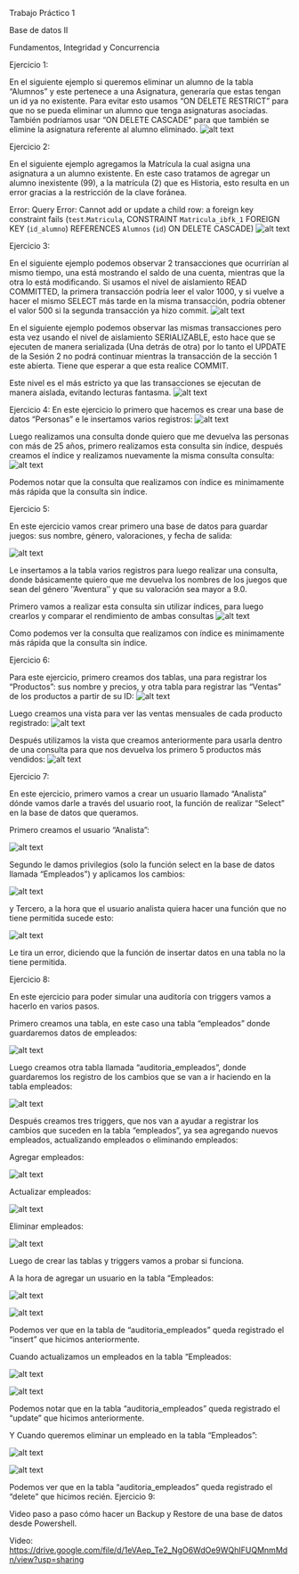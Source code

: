 Trabajo Práctico 1 

Base de datos II 

Fundamentos, Integridad y Concurrencia 

Ejercicio 1:

En el siguiente ejemplo si queremos eliminar un alumno de la tabla “Alumnos” y este pertenece a una Asignatura, generaría que estas tengan un id ya no existente. Para evitar esto usamos “ON DELETE RESTRICT” para que no se pueda eliminar un alumno que tenga asignaturas asociadas. También podríamos usar “ON DELETE CASCADE” para que también se elimine la asignatura referente al alumno eliminado. 
![alt text](imagenes/image.png)

Ejercicio 2: 

En el siguiente ejemplo agregamos la Matrícula la cual asigna una asignatura a un alumno existente. En este caso tratamos de agregar un alumno inexistente (99), a la matrícula (2) que es Historia, esto resulta en un error gracias a la restricción de la clave foránea. 

Error: Query Error: Cannot add or update a child row: a foreign key constraint fails (`test`.`Matricula`, CONSTRAINT 
`Matricula_ibfk_1` FOREIGN KEY (`id_alumno`) REFERENCES `Alumnos` (`id`) ON DELETE CASCADE) 
![alt text](imagenes/image-1.png)

Ejercicio 3: 

En el siguiente ejemplo podemos observar 2 transacciones que ocurrirían al mismo tiempo, una está mostrando el saldo de una cuenta, mientras que la otra lo está modificando. Si usamos el nivel de aislamiento READ COMMITTED,  la primera transacción podría leer el valor 1000, y si vuelve a hacer el mismo SELECT más tarde en la misma transacción, podría obtener el valor 500 si la segunda transacción ya hizo commit. 
![alt text](imagenes/image-2.png)

En el siguiente ejemplo podemos observar las mismas transacciones pero esta vez usando el nivel de aislamiento SERIALIZABLE, esto hace que se ejecuten de manera serializada (Una detrás de otra) por lo tanto el UPDATE de la Sesión 2 no podrá continuar mientras la transacción de la sección 1 este abierta. Tiene que esperar a que esta realice COMMIT. 

Este nivel es el más estricto ya que las transacciones se ejecutan de manera aislada, evitando lecturas fantasma. 
![alt text](imagenes/image-3.png)

Ejercicio 4: 
En este ejercicio lo primero que hacemos es crear una base de datos “Personas” e le insertamos varios registros: 
![alt text](imagenes/image-4.png)

Luego realizamos una consulta donde quiero que me devuelva las personas con más de 25 años, primero realizamos esta consulta sin índice, después creamos el índice y realizamos nuevamente la misma consulta consulta: 
![alt text](imagenes/image-5.png)

Podemos notar que la consulta que realizamos con índice es minimamente más rápida que la consulta sin índice. 

Ejercicio 5: 

En este ejercicio vamos crear primero una base de datos para guardar juegos: sus nombre, género, valoraciones, y fecha de salida: 

![alt text](imagenes/image-6.png)

Le insertamos a la tabla varios registros para luego realizar una consulta, donde básicamente quiero que me devuelva los nombres de los juegos que sean del género ’’Aventura’’ y que su valoración sea mayor a 9.0. 

Primero vamos a realizar esta consulta sin utilizar índices, para luego crearlos y comparar el rendimiento de ambas consultas 
![alt text](imagenes/image-7.png)

Como podemos ver la consulta que realizamos con índice es minimamente más rápida que la consulta sin índice. 

Ejercicio 6: 

Para este ejercicio, primero creamos dos tablas, una para registrar los “Productos”: sus nombre y precios, y otra tabla para registrar las “Ventas” de los productos a partir de su ID: 
![alt text](imagenes/image-8.png)

Luego creamos una vista para ver las ventas mensuales de cada producto registrado: 
![alt text](imagenes/image-9.png)

Después utilizamos la vista que creamos anteriormente para usarla dentro de una consulta para que nos devuelva los primero 5 productos más vendidos: 
![alt text](imagenes/image-10.png)

Ejercicio 7: 

En este ejercicio, primero vamos a crear un usuario llamado “Analista” dónde vamos darle a través del usuario root, la función de realizar “Select” en la base de datos que queramos. 

Primero creamos el usuario “Analista”: 

![alt text](imagenes/image-11.png)

Segundo le damos privilegios (solo la función select en la base de datos llamada “Empleados”) y aplicamos los cambios: 

![alt text](imagenes/image-12.png)

y Tercero, a la hora que el usuario analista quiera hacer una función que no tiene permitida sucede esto: 

![alt text](imagenes/image-13.png)

Le tira un error, diciendo que la función de insertar datos en una tabla no la tiene permitida.

Ejercicio 8: 

En este ejercicio para poder simular una auditoría con triggers vamos a hacerlo en varios pasos. 

Primero creamos una tabla, en este caso una tabla “empleados” donde guardaremos datos de empleados: 

![alt text](imagenes/image-14.png)

Luego creamos otra tabla llamada “auditoria_empleados”, donde guardaremos los registro de los cambios que se van a ir haciendo en la tabla empleados: 

![alt text](imagenes/image-15.png)

Después creamos tres triggers, que nos van a ayudar a registrar los cambios que suceden en la tabla “empleados”, ya sea agregando nuevos empleados, actualizando empleados o eliminando empleados: 

Agregar empleados: 

![alt text](imagenes/image-16.png)

Actualizar empleados: 

![alt text](imagenes/image-17.png)

Eliminar empleados: 

![alt text](imagenes/image-18.png)

Luego de crear las tablas y triggers vamos a probar si funciona. 

A la hora de agregar un usuario en la tabla “Empleados: 

![alt text](imagenes/image-19.png)

![alt text](imagenes/image-20.png)

Podemos ver que en la tabla de “auditoria_empleados” queda registrado el “insert” que hicimos anteriormente.

Cuando actualizamos un empleados en la tabla “Empleados: 

![alt text](imagenes/image-21.png)

![alt text](imagenes/image-22.png)

Podemos notar que en la tabla “auditoria_empleados” queda registrado el “update” que hicimos anteriormente. 

Y Cuando queremos eliminar un empleado en la tabla “Empleados”: 

![alt text](imagenes/image-23.png)

![alt text](imagenes/image-24.png)

Podemos ver que en la tabla “auditoria_empleados” queda registrado el “delete” que hicimos recién. 
Ejercicio 9: 

Video paso a paso cómo hacer un Backup y Restore de una base de datos desde Powershell.

Video: https://drive.google.com/file/d/1eVAep_Te2_NgO6WdOe9WQhIFUQMnmMdn/view?usp=sharing
